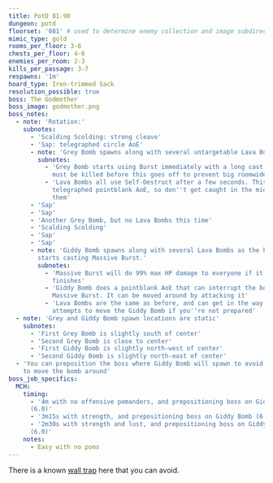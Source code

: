 ```yaml
---
title: PotD 81-90
dungeon: potd
floorset: '081' # used to determine enemy collection and image subdirectory
mimic_type: gold
rooms_per_floor: 3-6
chests_per_floor: 4-6
enemies_per_room: 2-3
kills_per_passage: 3-7
respawns: '1m'
hoard_type: Iron-trimmed Sack
resolution_possible: true
boss: The Godmother
boss_image: godmother.png
boss_notes:
  - note: 'Rotation:'
    subnotes:
      - 'Scalding Scolding: strong cleave'
      - 'Sap: telegraphed circle AoE'
      - note: 'Grey Bomb spawns along with several untargetable Lava Bombs'
        subnotes:
          - 'Grey Bomb starts using Burst immediately with a long cast time. It
            must be killed before this goes off to prevent big roomwide damage'
          - 'Lava Bombs all use Self-Destruct after a few seconds. This is a
            telegraphed pointblank AoE, so don''t get caught in the middle of
            them'
      - 'Sap'
      - 'Sap'
      - 'Another Grey Bomb, but no Lava Bombs this time'
      - 'Scalding Scolding'
      - 'Sap'
      - 'Sap'
      - note: 'Giddy Bomb spawns along with several Lava Bombs as the boss
        starts casting Massive Burst.'
        subnotes:
          - 'Massive Burst will do 99% max HP damage to everyone if it
            finishes'
          - 'Giddy Bomb does a pointblank AoE that can interrupt the boss''s
            Massive Burst. It can be moved around by attacking it'
          - 'Lava Bombs are the same as before, and can get in the way of your
            attempts to move the Giddy Bomb if you''re not prepared'
  - note: 'Grey and Giddy Bomb spawn locations are static'
    subnotes:
      - 'First Grey Bomb is slightly south of center'
      - 'Second Grey Bomb is close to center'
      - 'First Giddy Bomb is slightly north-west of center'
      - 'Second Giddy Bomb is slightly north-east of center'
  - 'You can preposition the boss where Giddy Bomb will spawn to avoid having
    to move the bomb around'
boss_job_specifics:
  MCH:
    timing:
      - '4m with no offensive pomanders, and prepositioning boss on Giddy Bombs
      (6.0)'
      - '3m15s with strength, and prepositioning boss on Giddy Bomb (6.0)'
      - '2m30s with strength and lust, and prepositioning boss on Giddy Bomb
      (6.0)'
    notes:
      - Easy with no poms
---
```


There is a known [wall trap](/wall_traps.html#potd-81-109) here that you can
avoid.